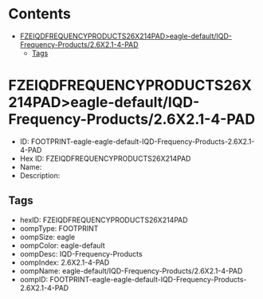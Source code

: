 



Contents
========

* [FZEIQDFREQUENCYPRODUCTS26X214PAD>eagle-default/IQD-Frequency-Products/2.6X2.1-4-PAD](#fzeiqdfrequencyproducts26x214padeagle-defaultiqd-frequency-products26x21-4-pad)
	* [Tags](#tags)

# FZEIQDFREQUENCYPRODUCTS26X214PAD>eagle-default/IQD-Frequency-Products/2.6X2.1-4-PAD

- ID: FOOTPRINT-eagle-eagle-default-IQD-Frequency-Products-2.6X2.1-4-PAD
- Hex ID: FZEIQDFREQUENCYPRODUCTS26X214PAD
- Name: 
- Description: 

## Tags

- hexID: FZEIQDFREQUENCYPRODUCTS26X214PAD
- oompType: FOOTPRINT
- oompSize: eagle
- oompColor: eagle-default
- oompDesc: IQD-Frequency-Products
- oompIndex: 2.6X2.1-4-PAD
- oompName: eagle-default/IQD-Frequency-Products/2.6X2.1-4-PAD
- oompID: FOOTPRINT-eagle-eagle-default-IQD-Frequency-Products-2.6X2.1-4-PAD
